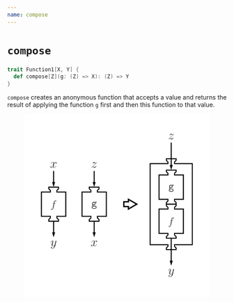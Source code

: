 ```yaml
---
name: compose
---
```


# `compose`

~~~ scala
trait Function1[X, Y] {
  def compose[Z](g: (Z) => X): (Z) => Y
}
~~~

`compose` creates an anonymous function that accepts a value and returns the result of applying the function `g` first and then this function to that value.

<figure class="diagram">
  <img src="images/compose.svg" alt="compose function">
  <!-- <figcaption class="diagram-desc"></figcaption> -->
</figure>
